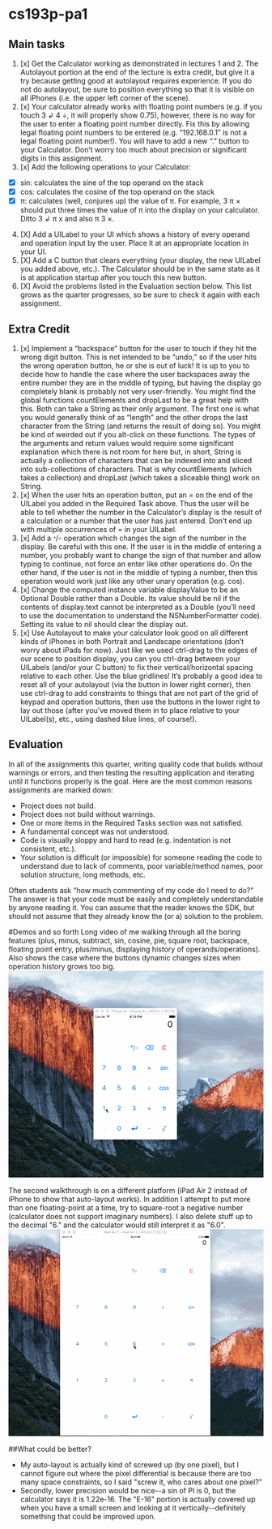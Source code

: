 # cs193p-pa1


## Main tasks

1. [x] Get the Calculator working as demonstrated in lectures 1 and 2. The Autolayout portion at the end of the lecture is extra credit, but give it a try because getting good at autolayout requires experience. If you do not do autolayout, be sure to position everything so that it is visible on all iPhones (i.e. the upper left corner of the scene).
2. [x] Your calculator already works with floating point numbers (e.g. if you touch 3 ↲ 4 ÷, it will properly show 0.75), however, there is no way for the user to enter a floating point number directly. Fix this by allowing legal floating point numbers to be entered (e.g. “192.168.0.1” is not a legal floating point number!). You will have to add a new “.” button to your Calculator. Don’t worry too much about precision or significant digits in this assignment.
3. [x] Add the following operations to your Calculator:
  * [x] sin: calculates the sine of the top operand on the stack
  * [x] cos: calculates the cosine of the top operand on the stack
  * [x] π: calculates (well, conjures up) the value of π. For example, 3 π × should put three times the value of π into the display on your calculator. Ditto 3 ↲ π x and also π 3 ×.
4. [X] Add a UILabel to your UI which shows a history of every operand and operation input by the user. Place it at an appropriate location in your UI.
5. [X] Add a C button that clears everything (your display, the new UILabel you added above, etc.). The Calculator should be in the same state as it is at application startup after you touch this new button.
6. [X] Avoid the problems listed in the Evaluation section below. This list grows as the quarter progresses, so be sure to check it again with each assignment. 

## Extra Credit
1. [x] Implement a “backspace” button for the user to touch if they hit the wrong digit button. This is not intended to be “undo,” so if the user hits the wrong operation button, he or she is out of luck! It is up to you to decide how to handle the case where the user backspaces away the entire number they are in the middle of typing, but having the display go completely blank is probably not very user-friendly.
You might find the global functions countElements and dropLast to be a great help with this. Both can take a String as their only argument. The first one is what you would generally think of as “length” and the other drops the last character from the String (and returns the result of doing so). You might be kind of weirded out if you alt-click on these functions. The types of the arguments and return values would require some significant explanation which there is not room for here but, in short, String is actually a collection of characters that can be indexed into and sliced into sub-collections of characters. That is why countElements (which takes a collection) and dropLast (which takes a sliceable thing) work on String.
2. [x] When the user hits an operation button, put an = on the end of the UILabel you added in the Required Task above. Thus the user will be able to tell whether the number in the Calculator’s display is the result of a calculation or a number that the user has just entered. Don’t end up with multiple occurrences of = in your UILabel.
3. [x] Add a ᐩ/- operation which changes the sign of the number in the display. Be careful with this one. If the user is in the middle of entering a number, you probably want to change the sign of that number and allow typing to continue, not force an enter like other operations do. On the other hand, if the user is not in the middle of typing a number, then this operation would work just like any other unary operation (e.g. cos).
4. [x] Change the computed instance variable displayValue to be an Optional Double rather than a Double. Its value should be nil if the contents of display.text cannot be interpreted as a Double (you’ll need to use the documentation to understand the NSNumberFormatter code). Setting its value to nil should clear the display out.
5. [x] Use Autolayout to make your calculator look good on all different kinds of iPhones in both Portrait and Landscape orientations (don’t worry about iPads for now). Just like we used ctrl-drag to the edges of our scene to position display, you can you ctrl-drag between your UILabels (and/or your C button) to fix their vertical/horizontal spacing relative to each other. Use the blue gridlines! It’s probably a good idea to reset all of your autolayout (via the button in lower right corner), then use ctrl-drag to add constraints to things that are not part of the grid of keypad and operation buttons, then use the buttons in the lower right to lay out those (after you’ve moved them in to place relative to your UILabel(s), etc., using dashed blue lines, of course!).

## Evaluation
In all of the assignments this quarter, writing quality code that builds without warnings or errors, and then testing the resulting application and iterating until it functions properly is the goal.
Here are the most common reasons assignments are marked down:  

* Project does not build.
* Project does not build without warnings.
* One or more items in the Required Tasks section was not satisfied.
* A fundamental concept was not understood.
* Code is visually sloppy and hard to read (e.g. indentation is not consistent, etc.).
* Your solution is difficult (or impossible) for someone reading the code to understand due to lack of comments, poor variable/method names, poor solution structure, long methods, etc.  

Often students ask “how much commenting of my code do I need to do?” The answer is that your code must be easily and completely understandable by anyone reading it. You can assume that the reader knows the SDK, but should not assume that they already know the (or a) solution to the problem.

#Demos and so forth
Long video of me walking through all the boring features (plus, minus, subtract, sin, cosine, pie, square root, backspace, floating point entry, plus/minus, displaying history of operands/operations).  Also shows the case where the buttons dynamic changes sizes when operation history grows too big.
![Video Walkthrough](basic_rotate.gif)

The second walkthrough is on a different platform (iPad Air 2 instead of iPhone to show that auto-layout works).  In addition I attempt to put more than one floating-point at a time, try to square-root a negative number (calculator does not support imaginary numbers).  I also delete stuff up to the decimal "6." and the calculator would still interpret it as "6.0".
![Video Walkthrough](cornercase_rotate.gif)

##What could be better?
  * My auto-layout is actually kind of screwed up (by one pixel), but I cannot figure out where the pixel differential is because there are too many space constraints, so I said "screw it, who cares about one pixel?"
  * Secondly, lower precision would be nice--a sin of PI is 0, but the calculator says it is 1.22e-16.  The "E-16" portion is actually covered up when you have a small screen and looking at it vertically--definitely something that could be improved upon.

